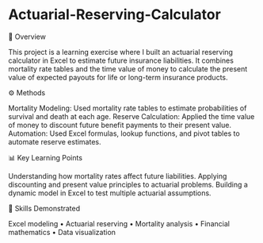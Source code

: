 # Actuarial-Reserving-Calculator
📘 Overview

This project is a learning exercise where I built an actuarial reserving calculator in Excel to estimate future insurance liabilities. It combines mortality rate tables and the time value of money to calculate the present value of expected payouts for life or long-term insurance products.

⚙️ Methods

Mortality Modeling: Used mortality rate tables to estimate probabilities of survival and death at each age.
Reserve Calculation: Applied the time value of money to discount future benefit payments to their present value.
Automation: Used Excel formulas, lookup functions, and pivot tables to automate reserve estimates.

📊 Key Learning Points

Understanding how mortality rates affect future liabilities.
Applying discounting and present value principles to actuarial problems.
Building a dynamic model in Excel to test multiple actuarial assumptions.

🧠 Skills Demonstrated

Excel modeling • Actuarial reserving • Mortality analysis • Financial mathematics • Data visualization
